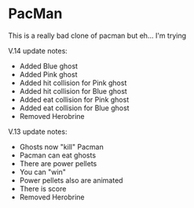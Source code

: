 # PacMan

This is a really bad clone of pacman but eh... I'm trying

V.14
update notes:
- Added Blue ghost
- Added Pink ghost
- Added hit collision for Pink ghost
- Added hit collision for Blue ghost
- Added eat collision for Pink ghost
- Added eat collision for Blue ghost
- Removed Herobrine

V.13
update notes:
- Ghosts now "kill" Pacman
- Pacman can eat ghosts
- There are power pellets
- You can "win"
- Power pellets also are animated
- There is score
- Removed Herobrine

